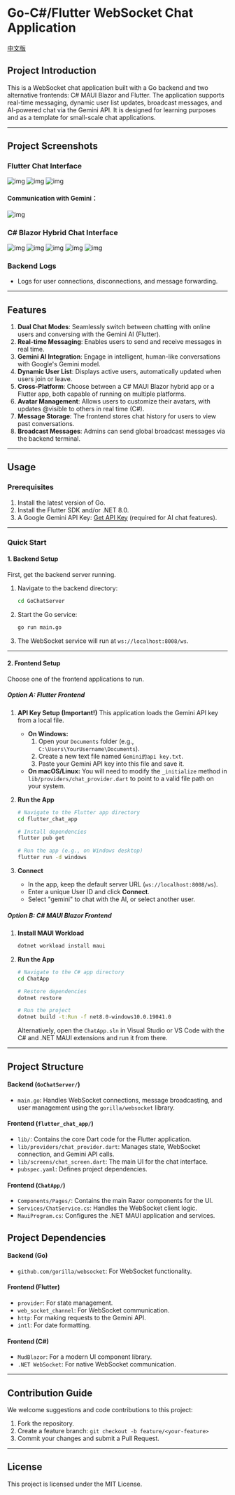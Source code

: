 # Go-C#/Flutter WebSocket Chat Application

[中文版](README_zh.md)

## Project Introduction

This is a WebSocket chat application built with a Go backend and two alternative frontends: C# MAUI Blazor and Flutter. The application supports real-time messaging, dynamic user list updates, broadcast messages, and AI-powered chat via the Gemini API. It is designed for learning purposes and as a template for small-scale chat applications.

------

## Project Screenshots

### Flutter Chat Interface

![img](images/7.png)
![img](images/8.png)
![img](images/9.png)

#### Communication with Gemini： 
![img](images/10.png)

### C# Blazor Hybrid Chat Interface

![img](images/2.png)
![img](images/3.png)
![img](images/4.png)
![img](images/5.png)
![img](images/6.png)

### Backend Logs

- Logs for user connections, disconnections, and message forwarding.

------

## Features

1.  **Dual Chat Modes**: Seamlessly switch between chatting with online users and conversing with the Gemini AI (Flutter).
2.  **Real-time Messaging**: Enables users to send and receive messages in real time.
3.  **Gemini AI Integration**: Engage in intelligent, human-like conversations with Google's Gemini model.
4.  **Dynamic User List**: Displays active users, automatically updated when users join or leave.
5.  **Cross-Platform**: Choose between a C# MAUI Blazor hybrid app or a Flutter app, both capable of running on multiple platforms.
6.  **Avatar Management**: Allows users to customize their avatars, with updates @visible to others in real time (C#).
7.  **Message Storage**: The frontend stores chat history for users to view past conversations.
8.  **Broadcast Messages**: Admins can send global broadcast messages via the backend terminal.

------

## Usage

### Prerequisites

1.  Install the latest version of Go.
2.  Install the Flutter SDK and/or .NET 8.0.
3.  A Google Gemini API Key: [Get API Key](https://aistudio.google.com/app/apikey) (required for AI chat features).

------

### Quick Start

#### 1. Backend Setup

First, get the backend server running.

1.  Navigate to the backend directory:
    ```bash
    cd GoChatServer
    ```
2.  Start the Go service:
    ```bash
    go run main.go
    ```
3.  The WebSocket service will run at `ws://localhost:8008/ws`.

---

#### 2. Frontend Setup

Choose one of the frontend applications to run.

##### Option A: Flutter Frontend

1.  **API Key Setup (Important!)**
    This application loads the Gemini API key from a local file.
    -   **On Windows:**
        1.  Open your `Documents` folder (e.g., `C:\Users\YourUsername\Documents`).
        2.  Create a new text file named `Gemini的api key.txt`.
        3.  Paste your Gemini API key into this file and save it.
    -   **On macOS/Linux:**
        You will need to modify the `_initialize` method in `lib/providers/chat_provider.dart` to point to a valid file path on your system.

2.  **Run the App**
    ```bash
    # Navigate to the Flutter app directory
    cd flutter_chat_app

    # Install dependencies
    flutter pub get

    # Run the app (e.g., on Windows desktop)
    flutter run -d windows
    ```
3.  **Connect**
    -   In the app, keep the default server URL (`ws://localhost:8008/ws`).
    -   Enter a unique User ID and click **Connect**.
    -   Select "gemini" to chat with the AI, or select another user.

##### Option B: C# MAUI Blazor Frontend

1.  **Install MAUI Workload**
    ```bash
    dotnet workload install maui
    ```
2.  **Run the App**
    ```bash
    # Navigate to the C# app directory
    cd ChatApp

    # Restore dependencies
    dotnet restore

    # Run the project
    dotnet build -t:Run -f net8.0-windows10.0.19041.0
    ```
    Alternatively, open the `ChatApp.sln` in Visual Studio or VS Code with the C# and .NET MAUI extensions and run it from there.

------

## Project Structure

#### Backend (`GoChatServer/`)

-   `main.go`: Handles WebSocket connections, message broadcasting, and user management using the `gorilla/websocket` library.

#### Frontend (`flutter_chat_app/`)

-   `lib/`: Contains the core Dart code for the Flutter application.
-   `lib/providers/chat_provider.dart`: Manages state, WebSocket connection, and Gemini API calls.
-   `lib/screens/chat_screen.dart`: The main UI for the chat interface.
-   `pubspec.yaml`: Defines project dependencies.

#### Frontend (`ChatApp/`)

-   `Components/Pages/`: Contains the main Razor components for the UI.
-   `Services/ChatService.cs`: Handles the WebSocket client logic.
-   `MauiProgram.cs`: Configures the .NET MAUI application and services.

## Project Dependencies

#### Backend (Go)

-   `github.com/gorilla/websocket`: For WebSocket functionality.

#### Frontend (Flutter)

-   `provider`: For state management.
-   `web_socket_channel`: For WebSocket communication.
-   `http`: For making requests to the Gemini API.
-   `intl`: For date formatting.

#### Frontend (C#)

-   `MudBlazor`: For a modern UI component library.
-   `.NET WebSocket`: For native WebSocket communication.

------

## Contribution Guide

We welcome suggestions and code contributions to this project:

1.  Fork the repository.
2.  Create a feature branch: `git checkout -b feature/<your-feature>`
3.  Commit your changes and submit a Pull Request.

------

## License

This project is licensed under the MIT License.
